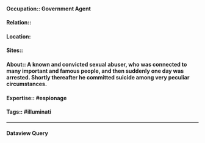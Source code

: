 #### Occupation:: Government Agent
#### Relation::
#### Location:
#### Sites::
#### About:: A known and convicted sexual abuser, who was connected to many important and famous people, and then suddenly one day was arrested. Shortly thereafter he committed suicide among very peculiar circumstances.
#### Expertise:: #espionage
#### Tags:: #illuminati 

---
#### Dataview Query
```dataview
```